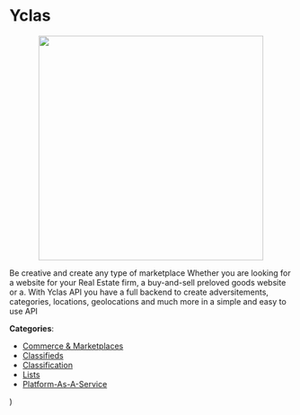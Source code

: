 # Yclas
<p align="center">
    <img width="400" src="https://raw.githubusercontent.com/apis-list/apis-list/apis/yclas/logo_256x256.png" />
</p>

Be creative and create any type of marketplace Whether you are looking for a website for your Real Estate firm, a buy-and-sell preloved goods website or a. With Yclas API you have a full backend to create adversitements, categories, locations, geolocations and much more in a simple and easy to use API



**Categories**:
- [Commerce & Marketplaces](https://github.com/apis-list/apis-list#commerce-and-marketplaces)
- [Classifieds](https://github.com/apis-list/apis-list#classifieds)
- [Classification](https://github.com/apis-list/apis-list#classification)
- [Lists](https://github.com/apis-list/apis-list#lists)
- [Platform-As-A-Service](https://github.com/apis-list/apis-list#platform-as-a-service)



)



